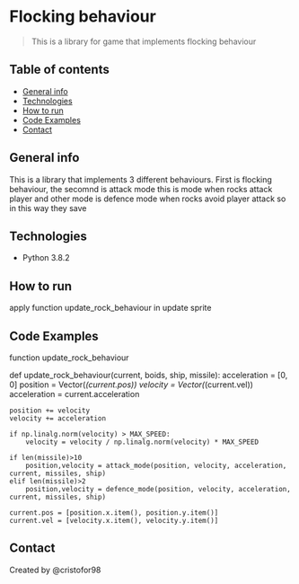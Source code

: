 # Flocking behaviour
> This is a library for game that implements flocking behaviour

## Table of contents
* [General info](#general-info)
* [Technologies](#technologies)
* [How to run](#setup)
* [Code Examples](#features)
* [Contact](#contact)

## General info
This is a library that implements 3 different behaviours. First is flocking behaviour, the secomnd is attack mode this is mode when rocks attack player and other mode is defence mode when rocks avoid player attack so in this way they save

## Technologies
* Python 3.8.2

## How to run
apply function update_rock_behaviour in update sprite

## Code Examples
function update_rock_behaviour

def update_rock_behaviour(current, boids, ship, missile):
    acceleration = [0, 0]
    position = Vector(*(current.pos))
    velocity = Vector(*(current.vel))
    acceleration = current.acceleration
      
    position += velocity
    velocity += acceleration

    if np.linalg.norm(velocity) > MAX_SPEED:
        velocity = velocity / np.linalg.norm(velocity) * MAX_SPEED

    if len(missile)>10
        position,velocity = attack_mode(position, velocity, acceleration, current, missiles, ship)
    elif len(missile)>2
        position,velocity = defence_mode(position, velocity, acceleration, current, missiles, ship)

    current.pos = [position.x.item(), position.y.item()]
    current.vel = [velocity.x.item(), velocity.y.item()]




## Contact
Created by @cristofor98

